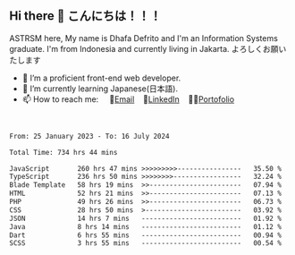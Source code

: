## Hi there 👋 こんにちは！！！
ASTRSM here, My name is Dhafa Defrito and I'm an Information Systems graduate. I'm from Indonesia and currently living in Jakarta. よろしくお願いたします

- 🔭 I’m a proficient front-end web developer.
- 🌱 I’m currently learning Japanese(日本語).
- 📫 How to reach me: &nbsp;&nbsp;&nbsp;&nbsp;📧[Email](ddefrito@gmail.com)&nbsp;&nbsp;&nbsp;&nbsp;💼[LinkedIn](https://www.linkedin.com/in/dhafa-defrita-rama-yudistira-9357a9229/)&nbsp;&nbsp;&nbsp;&nbsp;👨‍🎨[Portofolio](https://ddefrito.vercel.app/)
<br>
<!-- <p align="left">
<a href="https://github.com/ASTRSM">
  <img height="180em" src="https://github-readme-stats-eight-theta.vercel.app/api?username=ASTRSM&show_icons=true&theme=dracula&include_all_commits=true&count_private=true"/>
  <img height="180em" src="https://github-readme-stats-eight-theta.vercel.app/api/top-langs/?username=ASTRSM&layout=compact&langs_count=8&theme=dracula"/>
</a>
</p> -->

<!--START_SECTION:waka-->

```txt
From: 25 January 2023 - To: 16 July 2024

Total Time: 734 hrs 44 mins

JavaScript       260 hrs 47 mins >>>>>>>>>----------------   35.50 %
TypeScript       236 hrs 50 mins >>>>>>>>-----------------   32.24 %
Blade Template   58 hrs 19 mins  >>-----------------------   07.94 %
HTML             52 hrs 21 mins  >>-----------------------   07.13 %
PHP              49 hrs 26 mins  >>-----------------------   06.73 %
CSS              28 hrs 50 mins  >------------------------   03.92 %
JSON             14 hrs 7 mins   -------------------------   01.92 %
Java             8 hrs 14 mins   -------------------------   01.12 %
Dart             6 hrs 55 mins   -------------------------   00.94 %
SCSS             3 hrs 55 mins   -------------------------   00.54 %
```

<!--END_SECTION:waka-->
